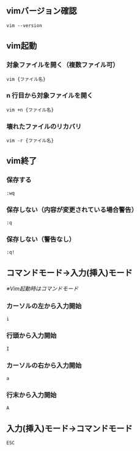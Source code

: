 ## vimバージョン確認  
~~~  
vim --version  
~~~  
## vim起動  
### 対象ファイルを開く（複数ファイル可）  
~~~  
vim {ファイル名}  
~~~  
### n 行目から対象ファイルを開く  
~~~  
vim +n {ファイル名}  
~~~  
### 壊れたファイルのリカバリ  
~~~  
vim -r {ファイル名}  
~~~  
## vim終了  
### 保存する  
~~~  
:wq
~~~  
### 保存しない（内容が変更されている場合警告）  
~~~  
:q
~~~  
### 保存しない（警告なし）  
~~~  
:q!
~~~  
## コマンドモード→入力(挿入)モード  
*※Vim起動時はコマンドモード*  
###  カーソルの左から入力開始  
~~~  
i  
~~~  
###  行頭から入力開始  
~~~  
I  
~~~  
###  カーソルの右から入力開始  
~~~  
a  
~~~  
###  行末から入力開始  
~~~  
A  
~~~  
## 入力(挿入)モード→コマンドモード  
~~~  
ESC  
~~~  